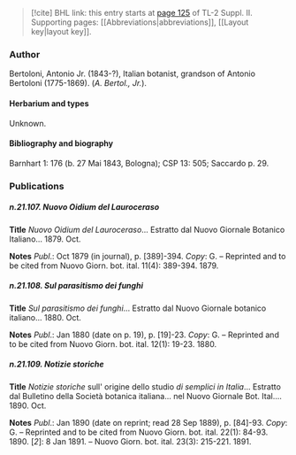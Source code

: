 > [!cite] BHL link: this entry starts at [page 125](https://www.biodiversitylibrary.org/item/103859#page/135/mode/1up) of TL-2 Suppl. II.
> Supporting pages: [[Abbreviations|abbreviations]], [[Layout key|layout key]].

### Author

Bertoloni, Antonio Jr. (1843-?), Italian botanist, grandson of Antonio Bertoloni (1775-1869). (*A. Bertol., Jr.*).

#### Herbarium and types

Unknown.

#### Bibliography and biography

Barnhart 1: 176 (b. 27 Mai 1843, Bologna); CSP 13: 505; Saccardo p. 29.

### Publications

##### n.21.107. Nuovo Oidium del Lauroceraso

**Title**
*Nuovo Oidium del Lauroceraso*... Estratto dal Nuovo Giornale Botanico Italiano... 1879. Oct.

**Notes**
*Publ*.: Oct 1879 (in journal), p. \[389\]-394. *Copy*: G. – Reprinted and to be cited from Nuovo Giorn. bot. ital. 11(4): 389-394. 1879.

##### n.21.108. Sul parasitismo dei funghi

**Title**
*Sul parasitismo dei funghi*... Estratto dal Nuovo Giornale botanico italiano... 1880. Oct.

**Notes**
*Publ*.: Jan 1880 (date on p. 19), p. \[19\]-23. *Copy*: G. – Reprinted and to be cited from Nuovo Giorn. bot. ital. 12(1): 19-23. 1880.

##### n.21.109. Notizie storiche

**Title**
*Notizie storiche* sull' origine dello studio *di semplici in Italia*... Estratto dal Bulletino della Società botanica italiana... nel Nuovo Giornale Bot. Ital.... 1890. Oct.

**Notes**
*Publ*.: Jan 1890 (date on reprint; read 28 Sep 1889), p. \[84\]-93. *Copy*: G. – Reprinted and to be cited from Nuovo Giorn. bot. ital. 22(1): 84-93. 1890.
\[*2*\]: 8 Jan 1891. – Nuovo Giorn. bot. ital. 23(3): 215-221. 1891.

